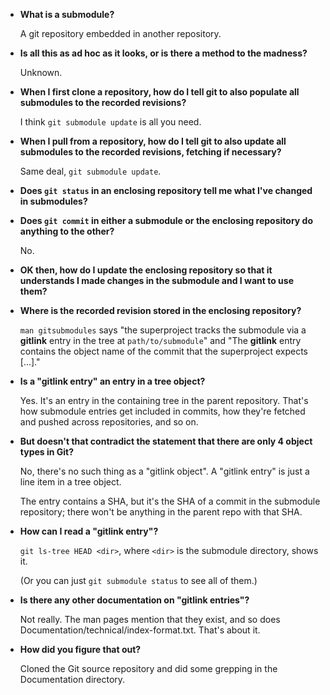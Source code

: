 *   **What is a submodule?**

    A git repository embedded in another repository.

*   **Is all this as ad hoc as it looks, or is there a method to the madness?**

    Unknown.

*   **When I first clone a repository, how do I tell git to also populate all submodules to the recorded revisions?**

    I think `git submodule update` is all you need.

*   **When I pull from a repository, how do I tell git to also update all submodules to the recorded revisions, fetching if necessary?**

    Same deal, `git submodule update`.

*   **Does `git status` in an enclosing repository tell me what I've changed in submodules?**

*   **Does `git commit` in either a submodule or the enclosing repository do anything to the other?**

    No.

*   **OK then, how do I update the enclosing repository so that it understands I made changes in the submodule and I want to use them?**


*   **Where is the recorded revision stored in the enclosing repository?**

    `man gitsubmodules` says "the superproject tracks the submodule via
    a **gitlink** entry in the tree at `path/to/submodule`" and "The
    **gitlink** entry contains the object name of the commit that the
    superproject expects [...]."

*   **Is a "gitlink entry" an entry in a tree object?**

    Yes. It's an entry in the containing tree in the parent
    repository. That's how submodule entries get included in commits,
    how they're fetched and pushed across repositories, and so on.

*   **But doesn't that contradict the statement that there are only 4 object types in Git?**

    No, there's no such thing as a "gitlink object". A "gitlink entry"
    is just a line item in a tree object.

    The entry contains a SHA, but it's the SHA of a commit in the
    submodule repository; there won't be anything in the parent repo
    with that SHA.

*   **How can I read a "gitlink entry"?**

    `git ls-tree HEAD <dir>`, where `<dir>` is the submodule
    directory, shows it.

    (Or you can just `git submodule status` to see all of them.)

*   **Is there any other documentation on "gitlink entries"?**

    Not really. The man pages mention that they exist, and so does
    Documentation/technical/index-format.txt.
    That's about it.

*   **How did you figure that out?**

    Cloned the Git source repository and did some grepping in the
    Documentation directory.

